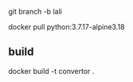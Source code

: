  git branch -b lali


  docker pull python:3.7.17-alpine3.18


## build
  docker build -t convertor .





